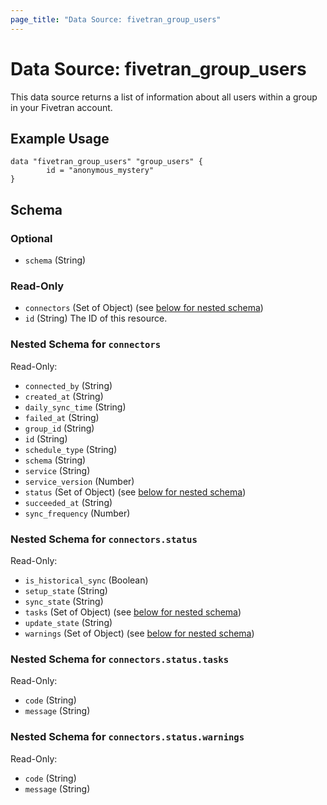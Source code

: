 ```yaml
---
page_title: "Data Source: fivetran_group_users"
---
```


# Data Source: fivetran_group_users

This data source returns a list of information about all users within a group in your Fivetran account.

## Example Usage

```hcl
data "fivetran_group_users" "group_users" {
        id = "anonymous_mystery"
}
```

<!-- schema generated by tfplugindocs -->
## Schema

### Optional

- `schema` (String)

### Read-Only

- `connectors` (Set of Object) (see [below for nested schema](#nestedatt--connectors))
- `id` (String) The ID of this resource.

<a id="nestedatt--connectors"></a>
### Nested Schema for `connectors`

Read-Only:

- `connected_by` (String)
- `created_at` (String)
- `daily_sync_time` (String)
- `failed_at` (String)
- `group_id` (String)
- `id` (String)
- `schedule_type` (String)
- `schema` (String)
- `service` (String)
- `service_version` (Number)
- `status` (Set of Object) (see [below for nested schema](#nestedobjatt--connectors--status))
- `succeeded_at` (String)
- `sync_frequency` (Number)

<a id="nestedobjatt--connectors--status"></a>
### Nested Schema for `connectors.status`

Read-Only:

- `is_historical_sync` (Boolean)
- `setup_state` (String)
- `sync_state` (String)
- `tasks` (Set of Object) (see [below for nested schema](#nestedobjatt--connectors--status--tasks))
- `update_state` (String)
- `warnings` (Set of Object) (see [below for nested schema](#nestedobjatt--connectors--status--warnings))

<a id="nestedobjatt--connectors--status--tasks"></a>
### Nested Schema for `connectors.status.tasks`

Read-Only:

- `code` (String)
- `message` (String)


<a id="nestedobjatt--connectors--status--warnings"></a>
### Nested Schema for `connectors.status.warnings`

Read-Only:

- `code` (String)
- `message` (String)